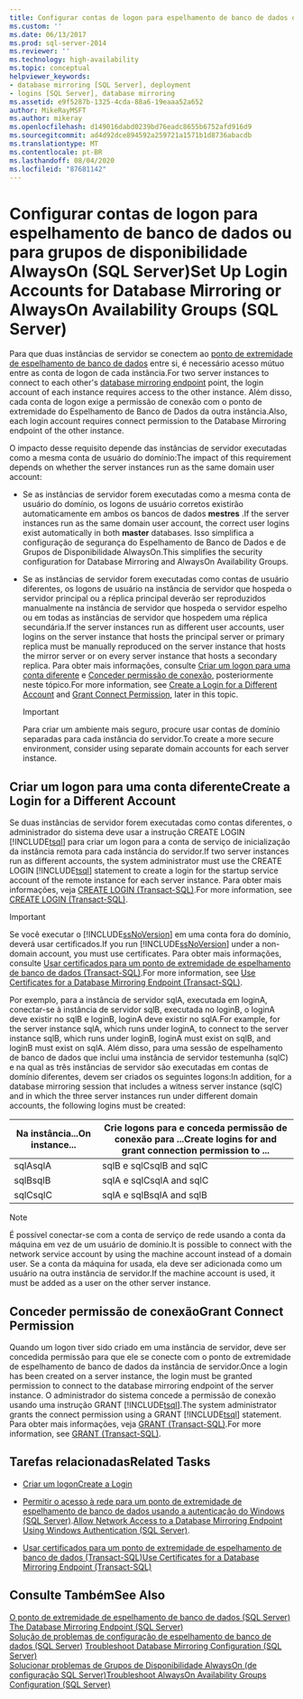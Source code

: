 ```yaml
---
title: Configurar contas de logon para espelhamento de banco de dados ou Grupos de Disponibilidade AlwaysOn (SQL Server) | Microsoft Docs
ms.custom: ''
ms.date: 06/13/2017
ms.prod: sql-server-2014
ms.reviewer: ''
ms.technology: high-availability
ms.topic: conceptual
helpviewer_keywords:
- database mirroring [SQL Server], deployment
- logins [SQL Server], database mirroring
ms.assetid: e9f5287b-1325-4cda-88a6-19eaaa52a652
author: MikeRayMSFT
ms.author: mikeray
ms.openlocfilehash: d149016dabd0239bd76eadc8655b6752afd916d9
ms.sourcegitcommit: ad4d92dce894592a259721a1571b1d8736abacdb
ms.translationtype: MT
ms.contentlocale: pt-BR
ms.lasthandoff: 08/04/2020
ms.locfileid: "87681142"
---
```

# <a name="set-up-login-accounts-for-database-mirroring-or-alwayson-availability-groups-sql-server"></a><span data-ttu-id="d4bce-102">Configurar contas de logon para espelhamento de banco de dados ou para grupos de disponibilidade AlwaysOn (SQL Server)</span><span class="sxs-lookup"><span data-stu-id="d4bce-102">Set Up Login Accounts for Database Mirroring or AlwaysOn Availability Groups (SQL Server)</span></span>
  <span data-ttu-id="d4bce-103">Para que duas instâncias de servidor se conectem ao [ponto de extremidade de espelhamento de banco de dados](the-database-mirroring-endpoint-sql-server.md) entre si, é necessário acesso mútuo entre as conta de logon de cada instância.</span><span class="sxs-lookup"><span data-stu-id="d4bce-103">For two server instances to connect to each other's [database mirroring endpoint](the-database-mirroring-endpoint-sql-server.md) point, the login account of each instance requires access to the other instance.</span></span> <span data-ttu-id="d4bce-104">Além disso, cada conta de logon exige a permissão de conexão com o ponto de extremidade do Espelhamento de Banco de Dados da outra instância.</span><span class="sxs-lookup"><span data-stu-id="d4bce-104">Also, each login account requires connect permission to the Database Mirroring endpoint of the other instance.</span></span>  
  
 <span data-ttu-id="d4bce-105">O impacto desse requisito depende das instâncias de servidor executadas como a mesma conta de usuário do domínio:</span><span class="sxs-lookup"><span data-stu-id="d4bce-105">The impact of this requirement depends on whether the server instances run as the same domain user account:</span></span>  
  
-   <span data-ttu-id="d4bce-106">Se as instâncias de servidor forem executadas como a mesma conta de usuário do domínio, os logons de usuário corretos existirão automaticamente em ambos os bancos de dados **mestres** .</span><span class="sxs-lookup"><span data-stu-id="d4bce-106">If the server instances run as the same domain user account, the correct user logins exist automatically in both **master** databases.</span></span> <span data-ttu-id="d4bce-107">Isso simplifica a configuração de segurança do Espelhamento de Banco de Dados e de Grupos de Disponibilidade AlwaysOn.</span><span class="sxs-lookup"><span data-stu-id="d4bce-107">This simplifies the security configuration for Database Mirroring and AlwaysOn Availability Groups.</span></span>  
  
-   <span data-ttu-id="d4bce-108">Se as instâncias de servidor forem executadas como contas de usuário diferentes, os logons de usuário na instância de servidor que hospeda o servidor principal ou a réplica principal deverão ser reproduzidos manualmente na instância de servidor que hospeda o servidor espelho ou em todas as instâncias de servidor que hospedem uma réplica secundária.</span><span class="sxs-lookup"><span data-stu-id="d4bce-108">If the server instances run as different user accounts, user logins on the server instance that hosts the principal server or primary replica must be manually reproduced on the server instance that hosts the mirror server or on every server instance that hosts a secondary replica.</span></span> <span data-ttu-id="d4bce-109">Para obter mais informações, consulte [Criar um logon para uma conta diferente](#CreateLogin) e [Conceder permissão de conexão](#GrantConnect), posteriormente neste tópico.</span><span class="sxs-lookup"><span data-stu-id="d4bce-109">For more information, see [Create a Login for a Different Account](#CreateLogin) and [Grant Connect Permission](#GrantConnect), later in this topic.</span></span>  
  
    > [!IMPORTANT]  
    >  <span data-ttu-id="d4bce-110">Para criar um ambiente mais seguro, procure usar contas de domínio separadas para cada instância do servidor.</span><span class="sxs-lookup"><span data-stu-id="d4bce-110">To create a more secure environment, consider using separate domain accounts for each server instance.</span></span>  
  
##  <a name="create-a-login-for-a-different-account"></a><a name="CreateLogin"></a><span data-ttu-id="d4bce-111">Criar um logon para uma conta diferente</span><span class="sxs-lookup"><span data-stu-id="d4bce-111">Create a Login for a Different Account</span></span>  
 <span data-ttu-id="d4bce-112">Se duas instâncias de servidor forem executadas como contas diferentes, o administrador do sistema deve usar a instrução CREATE LOGIN [!INCLUDE[tsql](../../includes/tsql-md.md)] para criar um logon para a conta de serviço de inicialização da instância remota para cada instância do servidor.</span><span class="sxs-lookup"><span data-stu-id="d4bce-112">If two server instances run as different accounts, the system administrator must use the CREATE LOGIN [!INCLUDE[tsql](../../includes/tsql-md.md)] statement to create a login for the startup service account of the remote instance for each server instance.</span></span> <span data-ttu-id="d4bce-113">Para obter mais informações, veja [CREATE LOGIN &#40;Transact-SQL&#41;](/sql/t-sql/statements/create-login-transact-sql).</span><span class="sxs-lookup"><span data-stu-id="d4bce-113">For more information, see [CREATE LOGIN &#40;Transact-SQL&#41;](/sql/t-sql/statements/create-login-transact-sql).</span></span>  
  
> [!IMPORTANT]  
>  <span data-ttu-id="d4bce-114">Se você executar o [!INCLUDE[ssNoVersion](../../includes/ssnoversion-md.md)] em uma conta fora do domínio, deverá usar certificados.</span><span class="sxs-lookup"><span data-stu-id="d4bce-114">If you run [!INCLUDE[ssNoVersion](../../includes/ssnoversion-md.md)] under a non-domain account, you must use certificates.</span></span> <span data-ttu-id="d4bce-115">Para obter mais informações, consulte [Usar certificados para um ponto de extremidade de espelhamento de banco de dados &#40;Transact-SQL&#41;](use-certificates-for-a-database-mirroring-endpoint-transact-sql.md).</span><span class="sxs-lookup"><span data-stu-id="d4bce-115">For more information, see [Use Certificates for a Database Mirroring Endpoint &#40;Transact-SQL&#41;](use-certificates-for-a-database-mirroring-endpoint-transact-sql.md).</span></span>  
  
 <span data-ttu-id="d4bce-116">Por exemplo, para a instância de servidor sqlA, executada em loginA, conectar-se à instância de servidor sqlB, executada no loginB, o loginA deve existir no sqlB e loginB, loginA deve existir no sqlA.</span><span class="sxs-lookup"><span data-stu-id="d4bce-116">For example, for the server instance sqlA, which runs under loginA, to connect to the server instance sqlB, which runs under loginB, loginA must exist on sqlB, and loginB must exist on sqlA.</span></span> <span data-ttu-id="d4bce-117">Além disso, para uma sessão de espelhamento de banco de dados que inclui uma instância de servidor testemunha (sqlC) e na qual as três instâncias de servidor são executadas em contas de domínio diferentes, devem ser criados os seguintes logons:</span><span class="sxs-lookup"><span data-stu-id="d4bce-117">In addition, for a database mirroring session that includes a witness server instance (sqlC) and in which the three server instances run under different domain accounts, the following logins must be created:</span></span>  
  
|<span data-ttu-id="d4bce-118">Na instância...</span><span class="sxs-lookup"><span data-stu-id="d4bce-118">On instance...</span></span>|<span data-ttu-id="d4bce-119">Crie logons para e conceda permissão de conexão para ...</span><span class="sxs-lookup"><span data-stu-id="d4bce-119">Create logins for and grant connection permission to ...</span></span>|  
|--------------------|--------------------------------------------------------------|  
|<span data-ttu-id="d4bce-120">sqlA</span><span class="sxs-lookup"><span data-stu-id="d4bce-120">sqlA</span></span>|<span data-ttu-id="d4bce-121">sqlB e sqlC</span><span class="sxs-lookup"><span data-stu-id="d4bce-121">sqlB and sqlC</span></span>|  
|<span data-ttu-id="d4bce-122">sqlB</span><span class="sxs-lookup"><span data-stu-id="d4bce-122">sqlB</span></span>|<span data-ttu-id="d4bce-123">sqlA e sqlC</span><span class="sxs-lookup"><span data-stu-id="d4bce-123">sqlA and sqlC</span></span>|  
|<span data-ttu-id="d4bce-124">sqlC</span><span class="sxs-lookup"><span data-stu-id="d4bce-124">sqlC</span></span>|<span data-ttu-id="d4bce-125">sqlA e sqlB</span><span class="sxs-lookup"><span data-stu-id="d4bce-125">sqlA and sqlB</span></span>|  
  
> [!NOTE]  
>  <span data-ttu-id="d4bce-126">É possível conectar-se com a conta de serviço de rede usando a conta da máquina em vez de um usuário de domínio.</span><span class="sxs-lookup"><span data-stu-id="d4bce-126">It is possible to connect with the network service account by using the machine account instead of a domain user.</span></span> <span data-ttu-id="d4bce-127">Se a conta da máquina for usada, ela deve ser adicionada como um usuário na outra instância de servidor.</span><span class="sxs-lookup"><span data-stu-id="d4bce-127">If the machine account is used, it must be added as a user on the other server instance.</span></span>  
  
##  <a name="grant-connect-permission"></a><a name="GrantConnect"></a><span data-ttu-id="d4bce-128">Conceder permissão de conexão</span><span class="sxs-lookup"><span data-stu-id="d4bce-128">Grant Connect Permission</span></span>  
 <span data-ttu-id="d4bce-129">Quando um logon tiver sido criado em uma instância de servidor, deve ser concedida permissão para que ele se conecte com o ponto de extremidade de espelhamento de banco de dados da instância de servidor.</span><span class="sxs-lookup"><span data-stu-id="d4bce-129">Once a login has been created on a server instance, the login must be granted permission to connect to the database mirroring endpoint of the server instance.</span></span> <span data-ttu-id="d4bce-130">O administrador do sistema concede a permissão de conexão usando uma instrução GRANT [!INCLUDE[tsql](../../includes/tsql-md.md)].</span><span class="sxs-lookup"><span data-stu-id="d4bce-130">The system administrator grants the connect permission using a GRANT [!INCLUDE[tsql](../../includes/tsql-md.md)] statement.</span></span> <span data-ttu-id="d4bce-131">Para obter mais informações, veja [GRANT &#40;Transact-SQL&#41;](/sql/t-sql/statements/grant-transact-sql).</span><span class="sxs-lookup"><span data-stu-id="d4bce-131">For more information, see [GRANT &#40;Transact-SQL&#41;](/sql/t-sql/statements/grant-transact-sql).</span></span>  
  
##  <a name="related-tasks"></a><a name="RelatedTasks"></a> <span data-ttu-id="d4bce-132">Tarefas relacionadas</span><span class="sxs-lookup"><span data-stu-id="d4bce-132">Related Tasks</span></span>  
  
-   [<span data-ttu-id="d4bce-133">Criar um logon</span><span class="sxs-lookup"><span data-stu-id="d4bce-133">Create a Login</span></span>](../../relational-databases/security/authentication-access/create-a-login.md)  
  
-   <span data-ttu-id="d4bce-134">[Permitir o acesso à rede para um ponto de extremidade de espelhamento de banco de dados usando a autenticação do Windows &#40;SQL Server&#41;](../database-mirroring-allow-network-access-windows-authentication.md).</span><span class="sxs-lookup"><span data-stu-id="d4bce-134">[Allow Network Access to a Database Mirroring Endpoint Using Windows Authentication &#40;SQL Server&#41;](../database-mirroring-allow-network-access-windows-authentication.md).</span></span>  
  
-   [<span data-ttu-id="d4bce-135">Usar certificados para um ponto de extremidade de espelhamento de banco de dados &#40;Transact-SQL&#41;</span><span class="sxs-lookup"><span data-stu-id="d4bce-135">Use Certificates for a Database Mirroring Endpoint &#40;Transact-SQL&#41;</span></span>](use-certificates-for-a-database-mirroring-endpoint-transact-sql.md)  
  
## <a name="see-also"></a><span data-ttu-id="d4bce-136">Consulte Também</span><span class="sxs-lookup"><span data-stu-id="d4bce-136">See Also</span></span>  
 <span data-ttu-id="d4bce-137">[O ponto de extremidade de espelhamento de banco de dados &#40;SQL Server&#41;](the-database-mirroring-endpoint-sql-server.md) </span><span class="sxs-lookup"><span data-stu-id="d4bce-137">[The Database Mirroring Endpoint &#40;SQL Server&#41;](the-database-mirroring-endpoint-sql-server.md) </span></span>  
 <span data-ttu-id="d4bce-138">[Solução de problemas de configuração de espelhamento de banco de dados &#40;SQL Server&#41;](troubleshoot-database-mirroring-configuration-sql-server.md) </span><span class="sxs-lookup"><span data-stu-id="d4bce-138">[Troubleshoot Database Mirroring Configuration &#40;SQL Server&#41;](troubleshoot-database-mirroring-configuration-sql-server.md) </span></span>  
 [<span data-ttu-id="d4bce-139">Solucionar problemas de Grupos de Disponibilidade AlwaysOn &#40;de configuração SQL Server&#41;</span><span class="sxs-lookup"><span data-stu-id="d4bce-139">Troubleshoot AlwaysOn Availability Groups Configuration &#40;SQL Server&#41;</span></span>](../availability-groups/windows/troubleshoot-always-on-availability-groups-configuration-sql-server.md)  
  
  
